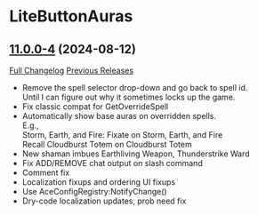 # LiteButtonAuras

## [11.0.0-4](https://github.com/xod-wow/LiteButtonAuras/tree/11.0.0-4) (2024-08-12)
[Full Changelog](https://github.com/xod-wow/LiteButtonAuras/compare/11.0.0-3...11.0.0-4) [Previous Releases](https://github.com/xod-wow/LiteButtonAuras/releases)

- Remove the spell selector drop-down and go back to spell id.  
    Until I can figure out why it sometimes locks up the game.  
- Fix classic compat for GetOverrideSpell  
- Automatically show base auras on overridden spells.  
    E.g.,  
      Storm, Earth, and Fire: Fixate on Storm, Earth, and Fire  
      Recall Cloudburst Totem on Cloudburst Totem  
- New shaman imbues Earthliving Weapon, Thunderstrike Ward  
- Fix ADD/REMOVE chat output on slash command  
- Comment fix  
- Localization fixups and ordering UI fixups  
- Use AceConfigRegistry:NotifyChange()  
- Dry-code localization updates, prob need fix  
